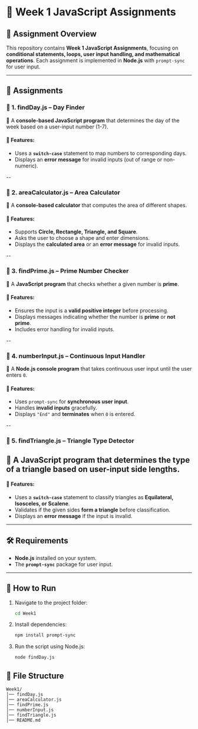 # 📌 Week 1 JavaScript Assignments  

## 🔹 Assignment Overview  

This repository contains **Week 1 JavaScript Assignments**, focusing on **conditional statements, loops, user input handling, and mathematical operations**. Each assignment is implemented in **Node.js** with `prompt-sync` for user input.

---

## 📂 Assignments  

### 📝 1. findDay.js – Day Finder  
🔹 A **console-based JavaScript program** that determines the day of the week based on a user-input number (1-7).  

#### 📌 Features:  
- Uses a **`switch-case`** statement to map numbers to corresponding days.  
- Displays an **error message** for invalid inputs (out of range or non-numeric).  

--

### 📝 2. areaCalculator.js – Area Calculator  
🔹 A **console-based calculator** that computes the area of different shapes.  

#### 📌 Features:  
- Supports **Circle, Rectangle, Triangle, and Square**.  
- Asks the user to choose a shape and enter dimensions.  
- Displays the **calculated area** or an **error message** for invalid inputs.  

--

### 📝 3. findPrime.js – Prime Number Checker  
🔹 A **JavaScript program** that checks whether a given number is **prime**.  

#### 📌 Features:  
- Ensures the input is a **valid positive integer** before processing.  
- Displays messages indicating whether the number is **prime** or **not prime**.  
- Includes error handling for invalid inputs.  

--

### 📝 4. numberInput.js – Continuous Input Handler  
🔹 A **Node.js console program** that takes continuous user input until the user enters `0`.  

#### 📌 Features:  
- Uses `prompt-sync` for **synchronous user input**.  
- Handles **invalid inputs** gracefully.  
- Displays `"End"` and **terminates** when `0` is entered.  

--

### 📝 5. findTriangle.js – Triangle Type Detector  
🔹 A **JavaScript program** that determines the type of a triangle based on user-input side lengths.  
--
#### 📌 Features:  
- Uses a **`switch-case`** statement to classify triangles as **Equilateral, Isosceles, or Scalene**.  
- Validates if the given sides **form a triangle** before classification.  
- Displays an **error message** if the input is invalid.  

---

## 🛠 Requirements  
- **Node.js** installed on your system.  
- The **`prompt-sync`** package for user input.  

---

## 🚀 How to Run  

1. Navigate to the project folder:  
   ```bash
   cd Week1
2. Install dependencies:
   ```bash
   npm install prompt-sync
   ```
3. Run the script using Node.js:
   ```bash
   node findDay.js
   ```

## 📁 File Structure
```
Week1/
│── findDay.js
│── areaCalculator.js
│── findPrime.js
│── numberInput.js
│── findTriangle.js
│── README.md
```